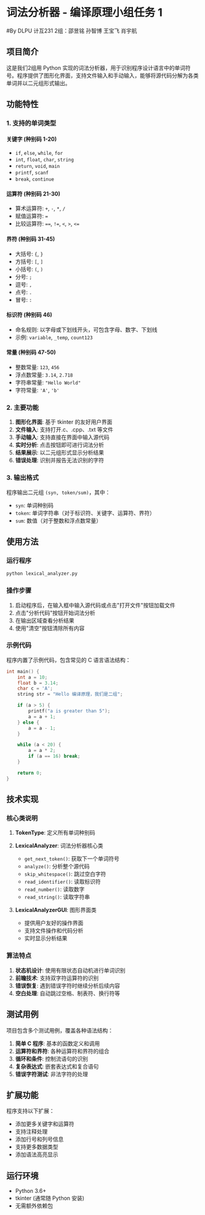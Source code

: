 # 词法分析器 - 编译原理小组任务 1

#By DLPU 计互231 2组：邵昱铭 孙智博 王宝飞 肖宇航

## 项目简介

这是我们2组用 Python 实现的词法分析器，用于识别程序设计语言中的单词符号。程序提供了图形化界面，支持文件输入和手动输入，能够将源代码分解为各类单词并以二元组形式输出。

## 功能特性

### 1. 支持的单词类型

#### 关键字 (种别码 1-20)

- `if`, `else`, `while`, `for`
- `int`, `float`, `char`, `string`
- `return`, `void`, `main`
- `printf`, `scanf`
- `break`, `continue`

#### 运算符 (种别码 21-30)

- 算术运算符: `+`, `-`, `*`, `/`
- 赋值运算符: `=`
- 比较运算符: `==`, `!=`, `<`, `>`, `<=`

#### 界符 (种别码 31-45)

- 大括号: `{`, `}`
- 方括号: `[`, `]`
- 小括号: `(`, `)`
- 分号: `;`
- 逗号: `,`
- 点号: `.`
- 冒号: `:`

#### 标识符 (种别码 46)

- 命名规则: 以字母或下划线开头，可包含字母、数字、下划线
- 示例: `variable`, `_temp`, `count123`

#### 常量 (种别码 47-50)

- 整数常量: `123`, `456`
- 浮点数常量: `3.14`, `2.718`
- 字符串常量: `"Hello World"`
- 字符常量: `'A'`, `'b'`

### 2. 主要功能

1. **图形化界面**: 基于 tkinter 的友好用户界面
2. **文件输入**: 支持打开.c、.cpp、.txt 等文件
3. **手动输入**: 支持直接在界面中输入源代码
4. **实时分析**: 点击按钮即可进行词法分析
5. **结果展示**: 以二元组形式显示分析结果
6. **错误处理**: 识别并报告无法识别的字符

### 3. 输出格式

程序输出二元组 `(syn, token/sum)`，其中：

- `syn`: 单词种别码
- `token`: 单词字符串（对于标识符、关键字、运算符、界符）
- `sum`: 数值（对于整数和浮点数常量）

## 使用方法

### 运行程序

```bash
python lexical_analyzer.py
```

### 操作步骤

1. 启动程序后，在输入框中输入源代码或点击"打开文件"按钮加载文件
2. 点击"分析代码"按钮开始词法分析
3. 在输出区域查看分析结果
4. 使用"清空"按钮清除所有内容

### 示例代码

程序内置了示例代码，包含常见的 C 语言语法结构：

```c
int main() {
    int a = 10;
    float b = 3.14;
    char c = 'A';
    string str = "Hello 编译原理，我们是二组";

    if (a > 5) {
        printf("a is greater than 5");
        a = a + 1;
    } else {
        a = a - 1;
    }

    while (a < 20) {
        a = a * 2;
        if (a == 16) break;
    }

    return 0;
}
```

## 技术实现

### 核心类说明

1. **TokenType**: 定义所有单词种别码
2. **LexicalAnalyzer**: 词法分析器核心类

   - `get_next_token()`: 获取下一个单词符号
   - `analyze()`: 分析整个源代码
   - `skip_whitespace()`: 跳过空白字符
   - `read_identifier()`: 读取标识符
   - `read_number()`: 读取数字
   - `read_string()`: 读取字符串

3. **LexicalAnalyzerGUI**: 图形界面类
   - 提供用户友好的操作界面
   - 支持文件操作和代码分析
   - 实时显示分析结果

### 算法特点

1. **状态机设计**: 使用有限状态自动机进行单词识别
2. **前瞻技术**: 支持双字符运算符的识别
3. **错误恢复**: 遇到错误字符时继续分析后续内容
4. **空白处理**: 自动跳过空格、制表符、换行符等

## 测试用例

项目包含多个测试用例，覆盖各种语法结构：

1. **简单 C 程序**: 基本的函数定义和调用
2. **运算符和界符**: 各种运算符和界符的组合
3. **循环和条件**: 控制流语句的识别
4. **复杂表达式**: 嵌套表达式和复合语句
5. **错误字符测试**: 非法字符的处理

## 扩展功能

程序支持以下扩展：

- 添加更多关键字和运算符
- 支持注释处理
- 添加行号和列号信息
- 支持更多数据类型
- 添加语法高亮显示

## 运行环境

- Python 3.6+
- tkinter (通常随 Python 安装)
- 无需额外依赖包
